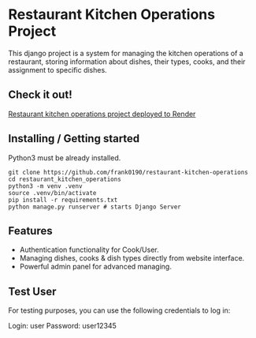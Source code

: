 # Restaurant Kitchen Operations Project

This django project is a system for managing the kitchen operations of a restaurant, storing information about dishes, their types, cooks, and their assignment to specific dishes.

## Check it out!

[Restaurant kitchen operations project deployed to Render](https://restaurant-kitchen-operations.render.com/)

## Installing / Getting started

Python3 must be already installed.

```shell
git clone https://github.com/frank0190/restaurant-kitchen-operations
cd restaurant_kitchen_operations
python3 -m venv .venv
source .venv/bin/activate
pip install -r requirements.txt
python manage.py runserver # starts Django Server
```

## Features

* Authentication functionality for Cook/User.
* Managing dishes, cooks & dish types directly from website interface.
* Powerful admin panel for advanced managing.

## Test User

For testing purposes, you can use the following credentials to log in:

Login: user
Password: user12345
